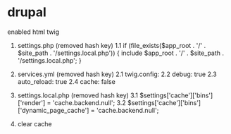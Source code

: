 # drupal

enabled html twig
1. settings.php (removed hash key)
1.1  if (file_exists($app_root . '/' . $site_path . '/settings.local.php')) {
          include $app_root . '/' . $site_path . '/settings.local.php';
        }
        
2. services.yml (removed hash key)
2.1 twig.config:
2.2 debug: true
2.3 auto_reload: true
2.4 cache: false

3. settings.local.php (removed hash key)
3.1 $settings['cache']['bins']['render'] = 'cache.backend.null';
3.2 $settings['cache']['bins']['dynamic_page_cache'] = 'cache.backend.null';

4. clear cache
